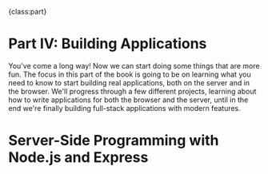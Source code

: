 {class:part}

# Part IV: Building Applications

You've come a long way! Now we can start doing some things that are more fun. The focus in this part of the book is going to be on learning what you need to know to start building real applications, both on the server and in the browser. We'll progress through a few different projects, learning about how to write applications for both the browser and the server, until in the end we're finally building full-stack applications with modern features.

# Server-Side Programming with Node.js and Express
